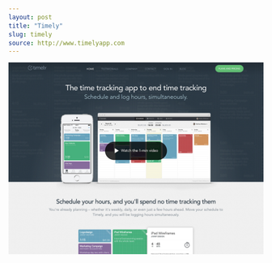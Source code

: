 ```yaml
---
layout: post
title: "Timely"
slug: timely
source: http://www.timelyapp.com
---
```


<img src="/screenshots/timely.jpg">
